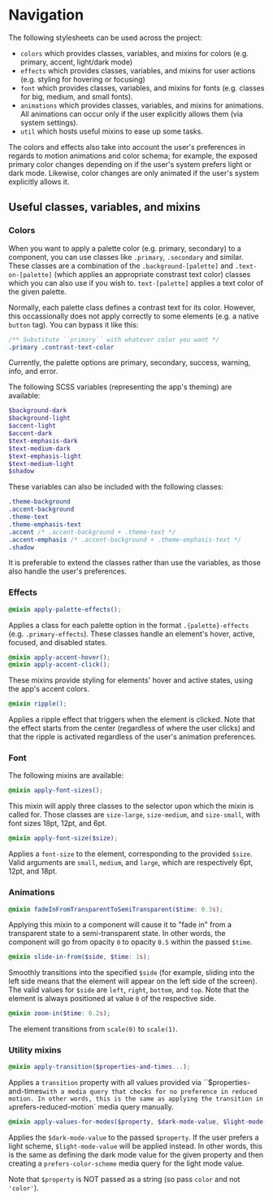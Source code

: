 # Navigation

The following stylesheets can be used across the project:

- `colors` which provides classes, variables, and mixins for colors (e.g. primary, accent, light/dark mode)
- `effects` which provides classes, variables, and mixins for user actions (e.g. styling for hovering or focusing)
- `font` which provides classes, variables, and mixins for fonts (e.g. classes for big, medium, and small fonts).
- `animations` which provides classes, variables, and mixins for animations. All animations can occur only if the user explicitly allows them (via system settings).
- `util` which hosts useful mixins to ease up some tasks.

The colors and effects also take into account the user's preferences in regards to motion animations and color schema; for example, the exposed primary color changes depending on if the user's system prefers light or dark mode. Likewise, color changes are only animated if the user's system explicitly allows it.

## Useful classes, variables, and mixins

### Colors

When you want to apply a palette color (e.g. primary, secondary) to a component, you can use classes like `.primary`, `.secondary` and similar.
These classes are a combination of the `.background-[palette]` and `.text-on-[palette]` (which applies an appropriate constrast text color) classes which you can also use if you wish to. `text-[palette]` applies a text color of the given palette.

Normally, each palette class defines a contrast text for its color. However, this occassionally does not apply correctly to some elements (e.g. a native `button` tag). You can bypass it like this:

```css
/** Substitute ``primary`` with whatever color you want */
.primary .contrast-text-color
```

Currently, the palette options are primary, secondary, success, warning, info, and error.

The following SCSS variables (representing the app's theming) are available:

```scss
$background-dark
$background-light
$accent-light
$accent-dark
$text-emphasis-dark
$text-medium-dark
$text-emphasis-light
$text-medium-light
$shadow
```

These variables can also be included with the following classes:

```css
.theme-background
.accent-background
.theme-text
.theme-emphasis-text
.accent /* .accent-background + .theme-text */
.accent-emphasis /* .accent-background + .theme-emphasis-text */
.shadow
```

It is preferable to extend the classes rather than use the variables, as those also handle the user's preferences.

### Effects
```scss
@mixin apply-palette-effects();
```
Applies a class for each palette option in the format ``.{palette}-effects`` (e.g. ``.primary-effects``). These classes handle an element's hover, active, focused, and disabled states.

```scss
@mixin apply-accent-hover();
@mixin apply-accent-click();
```
These mixins provide styling for elements' hover and active states, using the app's accent colors.

```scss
@mixin ripple();
```

Applies a ripple effect that triggers when the element is clicked. Note that the effect starts from the center (regardless of where the user clicks) and that the ripple is activated regardless of the user's
animation preferences.

### Font

The following mixins are available:

```scss
@mixin apply-font-sizes();
```
This mixin will apply three classes to the selector upon which the mixin is called for. Those classes are ``size-large``, ``size-medium``, and ``size-small``, with font sizes 18pt, 12pt, and 6pt.

```scss
@mixin apply-font-size($size);
```
Applies a ``font-size`` to the element, corresponding to the provided ``$size``. Valid arguments are ``small``, ``medium``, and ``large``, which are respectively 6pt, 12pt, and 18pt.

### Animations

```scss
@mixin fadeInFromTransparentToSemiTransparent($time: 0.3s);
```

Applying this mixin to a component will cause it to "fade in" from a transparent state to a semi-transparent state. In other words, the component will go from opacity `0` to opacity `0.5` within the passed `$time`.

```scss
@mixin slide-in-from($side, $time: 1s);
```

Smoothly transitions into the specified `$side` (for example, sliding into the left side means that the element will appear on the left side of the screen). The valid values for `$side` are `left`, `right`, `bottom`, and `top`. Note that the element is always positioned at value `0` of the respective side.

```scss
@mixin zoom-in($time: 0.2s);
```

The element transitions from `scale(0)` to `scale(1)`.

### Utility mixins

```scss
@mixin apply-transition($properties-and-times...);
```

Applies a `transition` property with all values provided via ``$properties-and-times` with a media query that checks for no
preference in reduced motion. In other words, this is the same as applying
the transition in a `prefers-reduced-motion` media query manually.

```scss
@mixin apply-values-for-modes($property, $dark-mode-value, $light-mode-value);
```

Applies the `$dark-mode-value` to the passed `$property`. If
the user prefers a light scheme, `$light-mode-value` will be applied instead. In other words, this is the same as defining the dark mode value for the given property and then creating a `prefers-color-scheme` media query for the light mode value.

Note that `$property` is NOT passed as a string (so pass `color` and not `'color'`).
